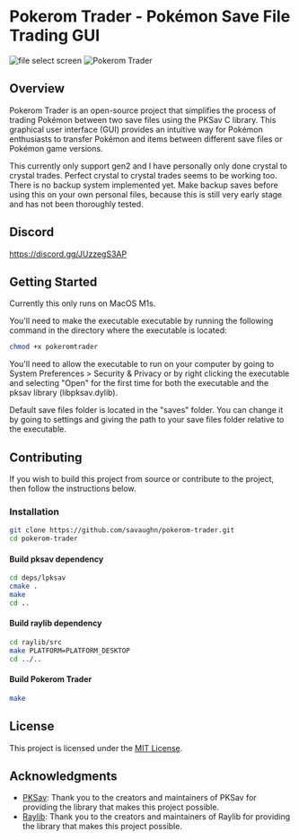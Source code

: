 # Pokerom Trader - Pokémon Save File Trading GUI

![file select screen](https://github.com/savaughn/pokerom-trader/assets/25937456/77095008-ae24-4a1c-9045-5a818d0046ec)
![Pokerom Trader](https://github.com/savaughn/pokerom-trader/assets/25937456/c55aa92e-24ef-4ddf-931c-44c58d384621)

## Overview

Pokerom Trader is an open-source project that simplifies the process of trading Pokémon between two save files using the PKSav C library. This graphical user interface (GUI) provides an intuitive way for Pokémon enthusiasts to transfer Pokémon and items between different save files or Pokémon game versions.

This currently only support gen2 and I have personally only done crystal to crystal trades. Perfect crystal to crystal trades seems to be working too. There is no backup system implemented yet. Make backup saves before using this on your own personal files, because this is still very early stage and has not been thoroughly tested. 

## Discord
https://discord.gg/JUzzegS3AP

## Getting Started
Currently this only runs on MacOS M1s.

You'll need to make the executable executable by running the following command in the directory where the executable is located:
```bash
chmod +x pokeromtrader
```
You'll need to allow the executable to run on your computer by going to System Preferences > Security & Privacy or by right clicking the executable and selecting "Open" for the first time for both the executable and the pksav library (libpksav.dylib). 

Default save files folder is located in the "saves" folder. You can change it by going to settings and giving the path to your save files folder relative to the executable.


## Contributing
If you wish to build this project from source or contribute to the project, then follow the instructions below.
### Installation

   ```bash
   git clone https://github.com/savaughn/pokerom-trader.git
   cd pokerom-trader
   ```

   #### Build pksav dependency

   ```bash
   cd deps/lpksav
   cmake .
   make
   cd ..
   ```

   #### Build raylib dependency

   ```bash
   cd raylib/src
   make PLATFORM=PLATFORM_DESKTOP
   cd ../..
   ```

   #### Build Pokerom Trader

   ```bash
   make
   ```


## License

This project is licensed under the [MIT License](LICENSE).

## Acknowledgments

- [PKSav](https://github.com/ncorgan/pksav): Thank you to the creators and maintainers of PKSav for providing the library that makes this project possible.
- [Raylib](www.github.com/raysan5/raylib): Thank you to the creators and maintainers of Raylib for providing the library that makes this project possible.
